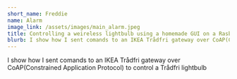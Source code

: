 ```yaml
--- 
short_name: Freddie
name: Alarm
image_link: /assets/images/main_alarm.jpeg
title: Controlling a weireless lightbulb using a homemade GUI on a Rasberry Pi touchscreen
blurb: I show how I sent comands to an IKEA Trådfri gateway over CoAP(Constrained Application Protocol) to control a Trådfri lightbulb
---
```


I show how I sent comands to an IKEA Trådfri gateway over CoAP(Constrained Application Protocol) to control a Trådfri lightbulb

